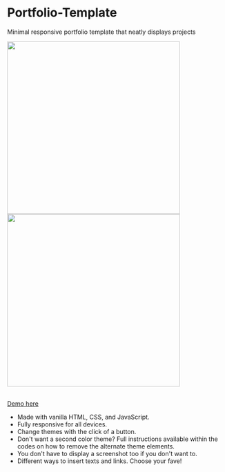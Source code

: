 # Portfolio-Template
 Minimal responsive portfolio template that neatly displays projects

 <img src="https://github.com/katmohd/Portfolio-Template/assets/107350758/d6edd9b6-4344-4c2e-9d78-52743c617152" width="400"/>

 <img src="https://github.com/katmohd/Portfolio-Template/assets/107350758/c20ae00e-6c50-4724-854f-e00932e96975" width="400"/>

 <br />
 <br />
 
 [Demo here](https://thewebkat.github.io/Portfolio-Template/)
 
 * Made with vanilla HTML, CSS, and JavaScript. <br />
 * Fully responsive for all devices. <br />
 * Change themes with the click of a button. <br />
 * Don't want a second color theme? Full instructions available within the codes on how to remove the alternate theme elements. <br />
 * You don't have to display a screenshot too if you don't want to. <br />
 * Different ways to insert texts and links. Choose your fave!
